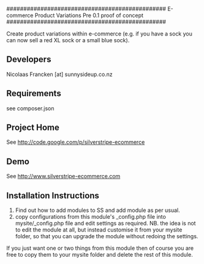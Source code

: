 ###############################################
E-commerce Product Variations
Pre 0.1 proof of concept
###############################################

Create product variations within e-commerce (e.g. if you have a sock you can now sell a red XL sock or a small blue sock).

Developers
-----------------------------------------------
Nicolaas Francken [at] sunnysideup.co.nz


Requirements
-----------------------------------------------
see composer.json

Project Home
-----------------------------------------------
See http://code.google.com/p/silverstripe-ecommerce

Demo
-----------------------------------------------
See http://www.silverstripe-ecommerce.com

Installation Instructions
-----------------------------------------------
1. Find out how to add modules to SS and add module as per usual.
2. copy configurations from this module's _config.php file
into mysite/_config.php file and edit settings as required.
NB. the idea is not to edit the module at all, but instead customise
it from your mysite folder, so that you can upgrade the module without redoing the settings.

If you just want one or two things from this module
then of course you are free to copy them to your
mysite folder and delete the rest of this module.
